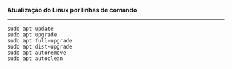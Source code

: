 **Atualização do Linux por linhas de comando**

---

```
sudo apt update
sudo apt upgrade
sudo apt full-upgrade
sudo apt dist-upgrade
sudo apt autoremove
sudo apt autoclean
```

